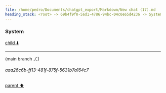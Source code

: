 ```yaml
---
file: /home/pedro/Documents/chatgpt_export/Markdown/New chat (17).md
heading_stack: <root> -> 69b4f9f0-5ad1-4786-94bc-04c0e65d4236 -> System -> 4076056e-8e23-4e6f-8073-d3aebcbb945b -> System
---
```

### System

[child ⬇️](#aaa26c6b-ff13-481f-875f-5631b7a164c7)

---

(main branch ⎇)
###### aaa26c6b-ff13-481f-875f-5631b7a164c7
[parent ⬆️](#4076056e-8e23-4e6f-8073-d3aebcbb945b)
